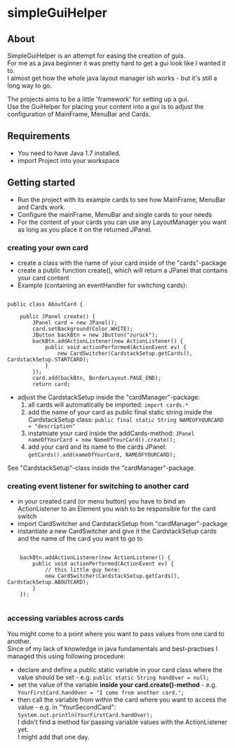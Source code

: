 # simpleGuiHelper

## About
SimpleGuiHelper is an attempt for easing the creation of guis.  
For me as a java beginner it was pretty hard to get a gui look like I wanted it to.  
I almost get how the whole java layout manager ish works - but it's still a long way to go.  

The projects aims to be a little 'framework' for setting up a gui.  
Use the GuiHelper for placing your content into a gui is to adjust the configuration of MainFrame, MenuBar and Cards.  


## Requirements
- You need to have Java 1.7 installed.  
- import Project into your workspace  


## Getting started

* Run the project with its example cards to see how MainFrame, MenuBar and Cards work.
* Configure the mainFrame, MenuBar and single cards to your needs
* For the content of your cards you can use any LayoutManager you want as long as you place it on the returned JPanel.

### creating your own card

* create a class with the name of your card inside of the "cards"-package  
* create a public function create(), which will return a JPanel that contains your card content  
* Example (containing an eventHandler for switching cards):  

```

public class AboutCard {

	public JPanel create() {
        JPanel card = new JPanel();
        card.setBackground(Color.WHITE);
        JButton backBtn = new JButton("zurück");
        backBtn.addActionListener(new ActionListener() {
		    public void actionPerformed(ActionEvent ev) {
		    	new CardSwitcher(CardstackSetup.getCards(), CardstackSetup.STARTCARD);
		    }
		});
        card.add(backBtn, BorderLayout.PAGE_END);
        return card;

```

* adjust the CardstackSetup inside the "cardManager"-package:
	1. all cards will automatically be imported: `import cards.*`
	1. add the name of your card as public final static string inside the CardstackSetup class: `public final static String NAMEOFYOURCARD = "description"`
	1. instatniate your card inside the addCards-method: `JPanel nameOfYourCard = new NameOfYourCard().create();`
	1. add your card and its name to the cards JPanel: `getCards().add(nameOfYourCard, NAMEOFYOURCARD);`

See "CardstackSetup"-class inside the "cardManager"-package.  

### creating event listener for switching to another card

* in your created card (or menu button) you have to bind an ActionListener to an Element you wish to be responsible for the card switch
* import CardSwitcher and CardstackSetup from "cardManager"-package
* instantiate a new CardSwitcher and give it the CardstackSetup cards and the name of the card you want to go to

```

	backBtn.addActionListener(new ActionListener() {
		public void actionPerformed(ActionEvent ev) {
			// this little guy here: 
			new CardSwitcher(CardstackSetup.getCards(), CardstackSetup.ABOUTCARD);
		}
	});


```

### accessing variables across cards

You might come to a point where you want to pass values from one card to another.  
Since of my lack of knowledge in java fundamentals and best-practises I managed this using following procedure:  
* declare and define a public static variable in your card class where the value should be set - e.g. `public static String handOver = null;`
* set the value of the variable **inside your card.create()-method** - e.g. `YourFirstCard.handOver = "I come from another card.";`
* then call the variable from within the card where you want to access the value - e.g. in "YourSecondCard": `System.out.println(YourFirstCard.handOver);`  
I didn't find a method for passing variable values with the ActionListener yet.  
I might add that one day.  


